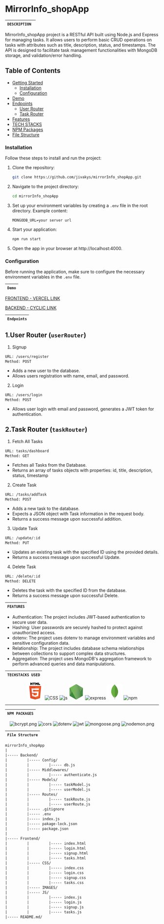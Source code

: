<h1> MirrorInfo_shopApp </h1>

| `DESCRIPTION ` |
| :------------: |

MirrorInfo_shopApp project is a RESTful API built using Node.js and Express for managing tasks. It allows users to perform basic CRUD operations on tasks with attributes such as title, description, status, and timestamps. The API is designed to facilitate task management functionalities with MongoDB storage, and validation/error handling.

## Table of Contents

-  [Getting Started](#Description)
   -  [Installation](#installation)
   -  [Configuration](#configuration)
-  [Demo](#demo)
-  [Endpoints](#endpoint)
   -  [User Router](#user-router)
   -  [Task Router](#task-router)
-  [Features](#features)
-  [TECH STACKS](#teck-stacks)
-  [NPM Packages](#npm-packages)
-  [File Structure](#file-structure)
   


### Installation

Follow these steps to install and run the project:

1. Clone the repository:

   ```bash
   git clone https://github.com/jivakys/mirrorInfo_shopApp.git
   ```

2. Navigate to the project directory:

   ```bash
   cd mirrorInfo_shopApp
   ```

3. Set up your environment variables by creating a `.env` file in the root directory. Example content:

   ```env
   MONGODB_URL=your server url
   ```

4. Start your application:

   ```bash
   npm run start
   ```

5. Open the app in your browser at http://localhost:4000.

### Configuration

Before running the application, make sure to configure the necessary environment variables in the `.env` file.


| `Demo` |
| :----: |

[FRONTEND - VERCEL LINK](https://mirrorinfoshopapp.vercel.app/)

[BACKEND - CYCLIC LINK](https://cute-teal-cape-buffalo-toga.cyclic.app/)

| `Endpoints` |
| :---------: |

## 1.User Router (`userRouter`)

1. Signup

``` 
URL: /users/register
Method: POST
```
- Adds a new user to the database.
- Allows users registration with name, email, and password.

2. Login

```
URL: /users/login
Method: POST
```
- Allows user login with email and password, generates a JWT token for authentication.

## 2.Task Router (`taskRouter`)

1. Fetch All Tasks

```
URL: tasks/dashboard
Method: GET
```
- Fetches all Tasks from the Database.
- Returns an array of tasks objects with properties: id, title, description, status, timestamp

2.  Create Task

```
URL: /tasks/addTask
Method: POST
```
- Adds a new task to the database.
- Expects a JSON object with Task information in the request body.
- Returns a success message upon successful addition.

3.  Update Task

```
URL: /update/:id
Method: PUT
```
- Updates an existing task with the specified ID using the provided details.
- Returns a success message upon successful Update.

4. Delete Task

```
URL: /delete/:id
Method: DELETE
```
- Deletes the task with the specified ID from the database.
- Returns a success message upon successful Delete.

| `FEATURES` |
| :--------: |
- Authentication: The project includes JWT-based authentication to secure user data.
- Hashing: User passwords are securely hashed to protect against unauthorized access.
- dotenv: The project uses dotenv to manage environment variables and sensitive configuration data.
- Relationship: The project includes database schema relationships between collections to support complex data structures.
- Aggregation: The project uses MongoDB's aggregation framework to perform advanced queries and data manipulations.

| `TECHSTACKS USED` |
| :---------------: |

<p align = "center">
<img src="https://github.com/PrinceCorwin/Useful-tech-icons/blob/main/images/HTML.png" alt="html" width="55" height="55"/>
<img src="https://user-images.githubusercontent.com/25181517/183898674-75a4a1b1-f960-4ea9-abcb-637170a00a75.png" alt="CSS" width="50" height="55"/>
<img src="https://user-images.githubusercontent.com/25181517/117447155-6a868a00-af3d-11eb-9cfe-245df15c9f3f.png" alt="js" width="50" height="50"/>
<img src="https://raw.githubusercontent.com/PrinceCorwin/Useful-tech-icons/main/images/nodejs.png" alt="nodejs" width="50" height="50"/>
<img src="https://res.cloudinary.com/kc-cloud/images/f_auto,q_auto/v1651772163/expressjslogo/expressjslogo.webp?_i=AA" alt="express" width="50" height="50"/>
<img src="https://raw.githubusercontent.com/PrinceCorwin/Useful-tech-icons/main/images/mongodb-leaf.png" alt="mongo" width="50" height="50"/> 
<img src="https://user-images.githubusercontent.com/25181517/121401671-49102800-c959-11eb-9f6f-74d49a5e1774.png" alt="npm" width="50" height="50"/>
</p>
<hr>

| `NPM PACKAGES` |
| :------------: |

<p align = "center">
<img src="https://repository-images.githubusercontent.com/139898859/9617c480-81c2-11ea-94fc-322231ead1f0" alt="bcrypt.png" width="70" height="50"/>
<img src="https://github.com/faraz412/cozy-passenger-4798/blob/main/Frontend/Files/cors.png?raw=true" alt="cors" width="70" height="50"/>
<img src="https://github.com/faraz412/cozy-passenger-4798/blob/main/Frontend/Files/download.png?raw=true" alt="dotenv" width="60" height="50"/>
<img src="https://github.com/faraz412/cozy-passenger-4798/blob/main/Frontend/Files/JWT.png?raw=true" alt="jwt" width="70" height="50"/>
<img src="https://4008838.fs1.hubspotusercontent-na1.net/hubfs/4008838/mogoose-logo.png" alt="mongoose.png" width="70" height="70"/>     
<img src="https://user-images.githubusercontent.com/13700/35731649-652807e8-080e-11e8-88fd-1b2f6d553b2d.png" alt="nodemon.png" width="50" height="50"/>
</p>


| `File Structure` |
| :--------------: |
    mirrorInfo_shopApp
    |
    |----- Backend/
    |         |----- Config/
    |         |         |----- db.js
    |         |----- Middlewares/
    |         |         |----- authenticate.js
    |         |----- Models/
    |         |         |----- taskModel.js
    |         |         |----- userModel.js
    |         |----- Routes/
    |         |         |----- taskRoute.js
    |         |         |----- userRoute.js   
    |         |----- .gitignore
    |         |----- .env
    |         |----- index.js
    |         |----- pakage-lock.json
    |         |----- package.json
    |  
    |----- Frontend/
    |         |         |----- index.html
    |         |         |----- login.html
    |         |         |----- signup.html
    |         |         |----- tasks.html
    |         |----- CSS/
    |         |         |----- index.css
    |         |         |----- login.css
    |         |         |----- signup.css
    |         |         |----- tasks.css
    |         |----- IMAGES/
    |         |----- JS/
    |         |         |----- index.js
    |         |         |----- login.js
    |         |         |----- signup.js
    |         |         |----- tasks.js
    |----- README.md/

